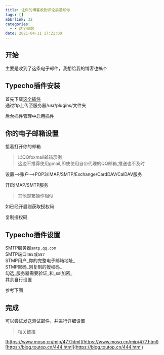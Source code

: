 ```yaml
---
title: 让你的博客收到评论后通知你
tags: []
abbrlink: 32
categories:
  - - 这个网站
date: 2021-04-11 17:21:00
---
```


## 开始

主要是收到了这条电子邮件，我想给我的博客也搞个

## Typecho插件安装

首先下载[这个插件](https://wws.lanzous.com/iXDw5nwt7ab)  
通过ftp上传至服务器/usr/plugins/文件夹

后台插件管理中启用插件

## 你的电子邮箱设置

接着打开你的邮箱

> 以QQfoxmail邮箱示例  
> 这边不推荐使用gmail,即使使用自带代理的QQ邮箱,推送也不及时

设置-->账户-->POP3/IMAP/SMTP/Exchange/CardDAV/CalDAV服务

开启IMAP/SMTP服务

> 其他邮箱操作相似

如已经开启则获取授权码

复制授权码

## Typecho插件设置

SMTP服务器`smtp.qq.com`  
SMTP端口`465`或`587`  
STMP用户_你的完整电子邮箱地址_  
STMP密码_刚复制的授权码_  
勾选_服务器需要验证_和_ssl加密_  
其余自行设置

参考下图

## 完成

可以尝试发送测试邮件，并进行详细设置

> 相关链接

[https://www.mosq.cn/mip/477.html](https://www.mosq.cn/mip/477.html)  
[https://blog.toutop.cn/444.html](https://blog.toutop.cn/444.html)
